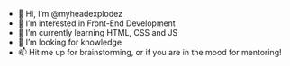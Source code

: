 - 👋 Hi, I’m @myheadexplodez
- 👀 I’m interested in Front-End Development
- 🌱 I’m currently learning HTML, CSS and JS
- 💞️ I’m looking for knowledge
- 📫 Hit me up for brainstorming, or if you are in the mood for mentoring!

<!---
myheadexplodez/myheadexplodez is a ✨ special ✨ repository because its `README.md` (this file) appears on your GitHub profile.
You can click the Preview link to take a look at your changes.
--->
